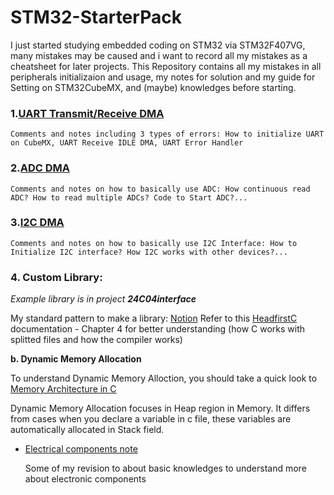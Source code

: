 # STM32-StarterPack


I just started studying embedded coding on STM32 via STM32F407VG, many mistakes may be caused and i want to record all my mistakes as a cheatsheet for later projects. This Repository contains all my mistakes in all peripherals initializaion and usage, my notes for solution and my guide for Setting on STM32CubeMX, and (maybe) knowledges before starting.

### 1.[UART Transmit/Receive DMA](UART.md)

	Comments and notes including 3 types of errors: How to initialize UART on CubeMX, UART Receive IDLE DMA, UART Error Handler 

### 2.[ADC DMA](ADC.md)

	Comments and notes on how to basically use ADC: How continuous read ADC? How to read multiple ADCs? Code to Start ADC?...

### 3.[I2C DMA](I2C.md)

	Comments and notes on how to basically use I2C Interface: How to Initialize I2C interface? How I2C works with other devices?...

### 4. Custom Library: 
*Example library is in project **24C04interface***

My standard pattern to make a library: [Notion](https://fortunate-smash-efc.notion.site/Embedded-Programing-1ce6e9d260744f34bc9a1285a08cb28a)
Refer to this [HeadfirstC](http://karadev.net/uroci/filespdf/files/head-first-c-o-reilly-david-grifffiths-dawn-griffiths.pdf) documentation - Chapter 4 for better understanding (how C works with splitted files and how the compiler works)

**b. Dynamic Memory Allocation** 

To understand Dynamic Memory Alloction, you should take a quick look to [Memory Architecture in C](https://www.facebook.com/truonggiang.deviot.vn/videos/1305159089970607)

Dynamic Memory Allocation focuses in Heap region in Memory. It differs from cases when you declare a variable in c file, these variables are automatically allocated in Stack field.

- [Electrical components note](Electricalcomponents.md)
	
	Some of my revision to about basic knowledges to understand more about electronic components
